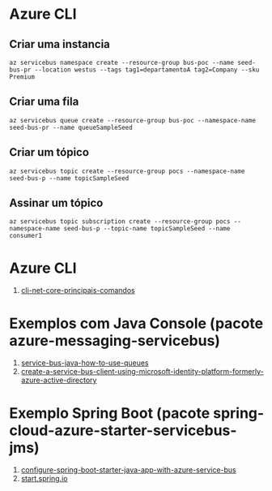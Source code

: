 # Azure CLI

## Criar uma instancia
```
az servicebus namespace create --resource-group bus-poc --name seed-bus-pr --location westus --tags tag1=departamentoA tag2=Company --sku Premium
```

## Criar uma fila
```
az servicebus queue create --resource-group bus-poc --namespace-name seed-bus-pr --name queueSampleSeed 
```

## Criar um tópico

```
az servicebus topic create --resource-group pocs --namespace-name seed-bus-p --name topicSampleSeed 
```

## Assinar um tópico
```
az servicebus topic subscription create --resource-group pocs --namespace-name seed-bus-p --topic-name topicSampleSeed --name consumer1
```


# Azure CLI

1. [cli-net-core-principais-comandos](https://wilsonsantosnet.medium.com/cli-net-core-principais-comandos-d728b0e16634)

# Exemplos com Java Console (pacote azure-messaging-servicebus)

1. [service-bus-java-how-to-use-queues](https://docs.microsoft.com/en-us/azure/service-bus-messaging/service-bus-java-how-to-use-queues)
1. [create-a-service-bus-client-using-microsoft-identity-platform-formerly-azure-active-directory](https://docs.microsoft.com/en-us/java/api/overview/azure/messaging-servicebus-readme?view=azure-java-stable#create-a-service-bus-client-using-microsoft-identity-platform-formerly-azure-active-directory)

# Exemplo Spring Boot (pacote spring-cloud-azure-starter-servicebus-jms)

1. [configure-spring-boot-starter-java-app-with-azure-service-bus](https://docs.microsoft.com/en-us/azure/developer/java/spring-framework/configure-spring-boot-starter-java-app-with-azure-service-bus)
1. [start.spring.io](https://start.spring.io)


